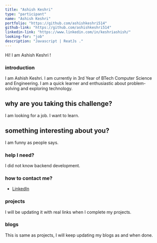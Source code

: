 ```yaml
---
title: "Ashish Keshri"
type: "participant"
name: "Ashish Keshri"
portfolio: "https://github.com/ashishkeshri514"
github-link: "https://github.com/ashishkeshri514"
linkedin-link: "https://www.linkedin.com/in/keshriashish/"
looking-for: "job"
description: "Javascript | ReatJs ."
---
```


Hi! I am Ashish Keshri !

### introduction

I am Ashish Keshri. I am currently in 3rd Year of BTech Computer Science and Engineering. I am a quick learner and enthusiastic about problem-solving and exploring technology.


## why are you taking this challenge?

I am looking for a job. I want to learn.

## something interesting about you?

I am funny as people says.

### help I need?

I did not know  backend development.

### how to contact me?

- [LinkedIn](https://www.linkedin.com/in/keshriashish/)

### projects

I will be updating it with real links when I complete my projects.


### blogs

This is same as projects, I will keep updating my blogs as and when done.

